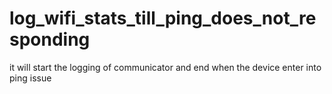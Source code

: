 # log_wifi_stats_till_ping_does_not_responding
it will start the logging of communicator and end when the device enter into ping issue

